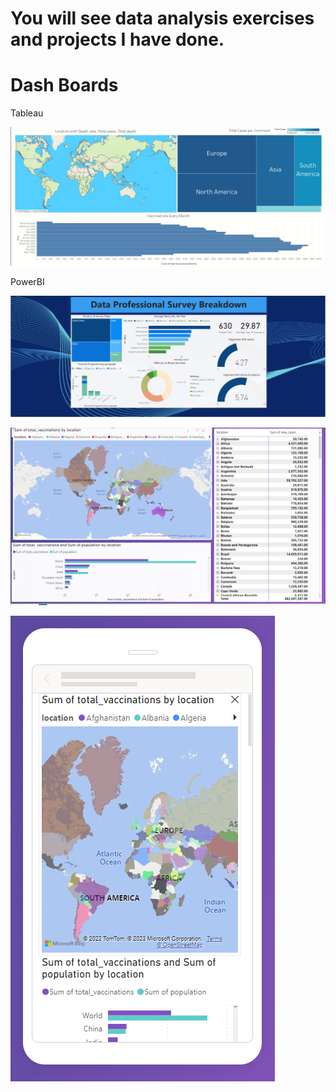 # You will see data analysis exercises and projects I have done.

# Dash Boards

Tableau

![Alt Text](https://github.com/ManzilS/Data-analysis/blob/main/tableau/tableau_Covid_dashboard_picture.png?raw=true)


PowerBI

![Alt Text](https://github.com/ManzilS/Data-analysis/blob/main/power-bi/Data_Pro_survey.png?raw=true)


![Alt Text](https://github.com/ManzilS/Data-analysis/blob/main/power-bi/microsoft_Power_Bi.png?raw=true)



![Alt Text](https://github.com/ManzilS/Data-analysis/blob/main/power-bi/Microsoft_Power_BI_Mobile.png?raw=true)
